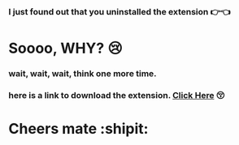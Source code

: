 ### I just found out that you uninstalled the extension :point_right::point_left:
# Soooo, WHY? :cry:

### wait, wait, wait, think one more time.
### here is a link to download the extension. [Click Here]() :kissing_closed_eyes:

# Cheers mate :shipit: